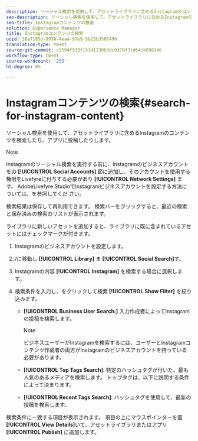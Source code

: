 ```yaml
---
description: ソーシャル検索を使用して、アセットライブラリに含めるInstagramのコンテンツを検索したり、アプリに投稿したりします。
seo-description: ソーシャル検索を使用して、アセットライブラリに含めるInstagramのコンテンツを検索したり、アプリに投稿したりします。
seo-title: Instagramコンテンツの検索
solution: Experience Manager
title: Instagramコンテンツの検索
uuid: 38a7185d-9936-4eaa-97e9-5b23b3566496
translation-type: tm+mt
source-git-commit: c2594f919f153d1230b3dc0370f31d64cb698146
workflow-type: tm+mt
source-wordcount: '255'
ht-degree: 0%

---
```



# Instagramコンテンツの検索{#search-for-instagram-content}

ソーシャル検索を使用して、アセットライブラリに含めるInstagramのコンテンツを検索したり、アプリに投稿したりします。

>[!NOTE]
>
>Instagramのソーシャル検索を実行する前に、Instagramのビジネスアカウントをの **[!UICONTROL Social Accounts]** 節に追加し、そのアカウントを使用する権限をLivefyreに付与する必要があり **[!UICONTROL Network Settings]** ます。 AdobeLivefyre StudioでInstagramビジネスアカウントを設定する方法については、を参照してくだ [](../c-users-creating-accounts-with-studio-access/t-configure-social-accout-instagram/c-about-instagram-accounts.md#c_about_instagram_accounts)さい。

検索結果は保存して再利用できます。 検索バーをクリックすると、最近の検索と保存済みの検索のリストが表示されます。

ライブラリに新しいアセットを追加すると、ライブラリに既に含まれているアセットにはチェックマークが付きます。

1. Instagramのビジネスアカウントを設定します。
1. /に移動し **[!UICONTROL Library]** ま **[!UICONTROL Social Search]**&#x200B;す。
1. Instagramの内容 **[!UICONTROL Instagram]** を検索する場合に選択します。
1. 検索条件を入力し、をクリックして検索 **[!UICONTROL Show Filter]** を絞り込みます。

   * **[!UICONTROL Business User Search:]** 入力作成者によってInstagramの投稿を検索します。

      >[!NOTE]
      >
      >ビジネスユーザーがInstagramを検索するには、ユーザーとInstagramコンテンツ作成者の両方がInstagramのビジネスアカウントを持っている必要があります。

   * **[!UICONTROL Top Tags Search]**: 特定のハッシュタグが付いた、最も人気のあるメディアを検索します。 トップタグは、以下に説明する条件によって決まります。 [](https://developers.facebook.com/docs/instagram-api/reference/hashtag/top-media)

   * **[!UICONTROL Recent Tags Search]**: ハッシュタグを使用して、最新の投稿を検索します。

検索条件に一致する項目が表示されます。 項目の上にマウスポインターを置 **[!UICONTROL View Details]**&#x200B;いて、アセットライブラリまたはアプリ **[!UICONTROL Publish]** に追加します。
